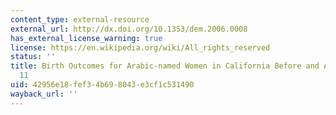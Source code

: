 ```yaml
---
content_type: external-resource
external_url: http://dx.doi.org/10.1353/dem.2006.0008
has_external_license_warning: true
license: https://en.wikipedia.org/wiki/All_rights_reserved
status: ''
title: Birth Outcomes for Arabic-named Women in California Before and After September
  11
uid: 42956e18-fef3-4b69-8043-e3cf1c531490
wayback_url: ''
---
```


